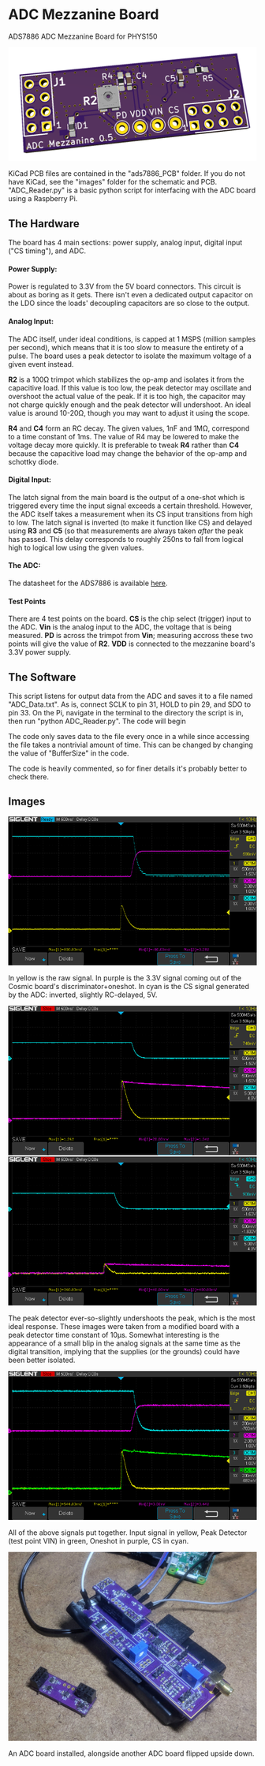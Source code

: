 # ADC Mezzanine Board
 ADS7886 ADC Mezzanine Board for PHYS150
 
 ![Board Render](Images/PCB/renderfront.PNG)

 KiCad PCB files are contained in the "ads7886_PCB" folder. If you do not have KiCad, see the "images" folder for the schematic and PCB. "ADC_Reader.py" is a basic python script for interfacing with the ADC board using a Raspberry Pi.
 
 ## The Hardware
 
The board has 4 main sections: power supply, analog input, digital input ("CS timing"), and ADC. 

#### Power Supply:
Power is regulated to 3.3V from the 5V board connectors. This circuit is about as boring as it gets. There isn't even a dedicated output capacitor on the LDO since the loads' decoupling capacitors are so close to the output.

#### Analog Input:
The ADC itself, under ideal conditions, is capped at 1 MSPS (million samples per second), which means that it is too slow to measure the entirety of a pulse. The board uses a peak detector to isolate the maximum voltage of a given event instead. 

**R2** is a 100Ω trimpot which stabilizes the op-amp and isolates it from the capacitive load. If this value is too low, the peak detector may oscillate and overshoot the actual value of the peak. If it is too high, the capacitor may not charge quickly enough and the peak detector will undershoot. An ideal value is around 10-20Ω, though you may want to adjust it using the scope. 

**R4** and **C4** form an RC decay. The given values, 1nF and 1MΩ, correspond to a time constant of 1ms. The value of R4 may be lowered to make the voltage decay more quickly. It is preferable to tweak **R4** rather than **C4** because the capacitive load may change the behavior of the op-amp and schottky diode.

#### Digital Input:
The latch signal from the main board is the output of a one-shot which is triggered every time the input signal exceeds a certain threshold. However, the ADC itself takes a measurement when its CS input transitions from high to low. The latch signal is inverted (to make it function like CS) and delayed using **R3** and **C5** (so that measurements are always taken *after* the peak has passed. This delay corresponds to roughly 250ns to fall from logical high to logical low using the given values.
 
#### The ADC:
The datasheet for the ADS7886 is available [here](http://www.ti.com/lit/ds/symlink/ads7886.pdf). 

#### Test Points
There are 4 test points on the board. **CS** is the chip select (trigger) input to the ADC. **Vin** is the analog input to the ADC, the voltage that is being measured. **PD** is across the trimpot from **Vin**; measuring accross these two points will give the value of **R2**. **VDD** is connected to the mezzanine board's 3.3V power supply.

 ## The Software

 This script listens for output data from the ADC and saves it to a file named "ADC_Data.txt".
 As is, connect SCLK to pin 31, HOLD to pin 29, and SDO to pin 33. On the Pi, navigate in the terminal to the directory the script is in, then run "python ADC_Reader.py". The code will begin 
 
 The code only saves data to the file every once in a while since accessing the file takes a nontrivial amount of time. This can be changed by changing the value of "BufferSize" in the code.
 
 The code is heavily commented, so for finer details it's probably better to check there. 
 
 ## Images
 
 ![CS vs Oneshot](Images/CS_vs_Oneshot.PNG)
 
 In yellow is the raw signal. In purple is the 3.3V signal coming out of the Cosmic board's discriminator+oneshot. In cyan is the CS signal generated by the ADC: inverted, slightly RC-delayed, 5V.
 
 ![Peak Detect High](Images/PeakDetectHigh.PNG)
 ![Peak Detect Low](Images/PeakDetectLow.PNG)
 
 The peak detector ever-so-slightly undershoots the peak, which is the most ideal response. These images were taken from a modified board with a peak detector time constant of 10µs. Somewhat interesting is the appearance of a small blip in the analog signals at the same time as the digital transition, implying that the supplies (or the grounds) could have been better isolated.
 
 ![All Signals Together](Images/AllSignals.PNG)
 
 All of the above signals put together. Input signal in yellow, Peak Detector (test point VIN) in green, Oneshot in purple, CS in cyan.
 
 ![Installed Board](Images/installed_image.jpg)
 
 An ADC board installed, alongside another ADC board flipped upside down.